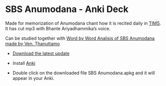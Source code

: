 # SBS Anumodana - Anki Deck

Made for memorization of Anumodana chant how it is recited daily in [TIMS](https://m.facebook.com/TaipingInsightMeditationSociety). It has cut mp3 with Bhante Ariyadhammika’s voice.

Can be studied together with [Word by Word Analisis of SBS Anumodana made by Ven. Ṭhanuttamo](https://github.com/sasanarakkha/study-tools/raw/main/Analysis%20of%20SBS%20Anumodana%20by%20A%20Thanuttamo.pdf)

- [Download the latest update](https://github.com/sasanarakkha/study-tools/raw/main/Anki_Decks/SBS_Anumodana/SBS%20Anumodana.apkg)

- Install [Anki](https://apps.ankiweb.net/)

- Double click on the downloaded file SBS Anumodana.apkg and it will appear in your Anki.